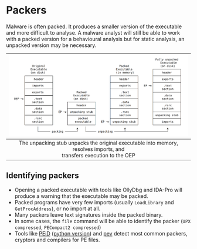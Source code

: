 # Packers

Malware is often packed. It produces a smaller version of the executable and more difficult to analyse. A malware 
analyst will still be able to work with a packed version for a behavioural analysis but for static analysis, an 
unpacked version may be necessary.

| ![Packing/Unpacking](../../_static/images/packing-unpacking.png)
|:--:|
| The unpacking stub unpacks the original executable into memory, resolves imports, and <br> transfers execution to the OEP |

## Identifying packers

* Opening a packed executable with tools like OllyDbg and IDA-Pro will produce a warning that the executable may be 
packed.
* Packed programs have very few imports (usually `LoadLibrary` and `GetProcAddress`), or no import at all.
* Many packers leave text signatures inside the packed binary.
* In some cases, the `file` command will be able to identify the packer (`UPX compressed`, `PECompact2 compressed`)
* Tools like [PEiD](https://github.com/wolfram77web/app-peid) ([python version](https://github.com/packing-box/peid)) 
and [pev](https://www.kali.org/tools/pev/) detect most common packers, cryptors and compilers for PE files.

